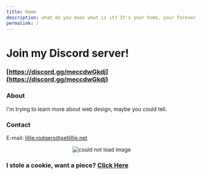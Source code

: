 ```yaml
---
title: Home
description: what do you mean what is it? It's your home, your forever home.
permalink: /
---
```


# Join my Discord server!

### [https://discord.gg/meccdwGkdj](https://discord.gg/meccdwGkdj)

### About
I'm trying to learn more about web design, maybe you could tell. 

### Contact
E-mail: [lillie.rodgers@setlillie.net](mailto:lillie.rodgers@setlillie.net)

<p align="center">
	<img src="https://avatars.githubusercontent.com/u/38171335?s=48&v=4" alt="could not load image">
</p>

### I stole a cookie, want a piece? [Click Here](https://setlillie.net/cookie)
